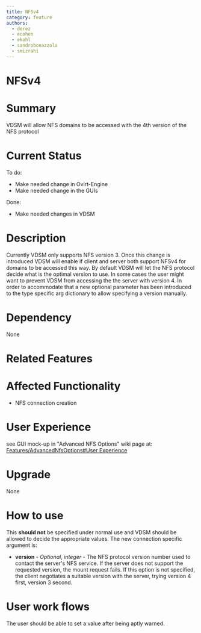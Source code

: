 ```yaml
---
title: NFSv4
category: feature
authors:
  - derez
  - ecohen
  - ekohl
  - sandrobonazzola
  - smizrahi
---
```


# NFSv4

# Summary

VDSM will allow NFS domains to be accessed with the 4th version of the NFS protocol

# Current Status

To do:

*   Make needed change in Ovirt-Engine
*   Make needed change in the GUIs

Done:

*   Make needed changes in VDSM

# Description

Currently VDSM only supports NFS version 3. Once this change is introduced VDSM will enable if client and server both support
NFSv4 for domains to be accessed this way. By default VDSM will let the NFS protocol decide what is the optimal version to use.
In some cases the user might want to prevent VDSM from accessing the the server with version 4. In order to accommodate that
a new optional parameter has been introduced to the type specific arg dictionary to allow specifying a version manually.

# Dependency

None

# Related Features

# Affected Functionality

*   NFS connection creation

# User Experience

see GUI mock-up in "Advanced NFS Options" wiki page at:
[Features/AdvancedNfsOptions#User Experience](/develop/release-management/features/storage/advancednfsoptions.html#user-experience)

# Upgrade

None

# How to use

This **should not** be specified under normal use and VDSM should be allowed to decide the appropriate values.
The new connection specific argument is:

*   **version** - *Optional*, *integer* - The NFS protocol version number used to contact the server's NFS service. If the server does not support the requested version, the mount request fails. If this option is not specified, the client negotiates a suitable version with the server, trying version 4 first, version 3 second.

# User work flows

The user should be able to set a value after being aptly warned.

